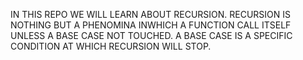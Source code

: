 IN THIS REPO WE WILL LEARN ABOUT RECURSION.
RECURSION IS NOTHING BUT A PHENOMINA INWHICH A FUNCTION CALL ITSELF UNLESS A BASE CASE NOT TOUCHED.
A BASE CASE IS A SPECIFIC CONDITION AT WHICH RECURSION WILL STOP.
